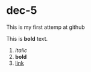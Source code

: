 # dec-5

This is my first attemp at github

This is **bold** text.

1. _italic_
2. **bold**
3. [link](www.google.com)

